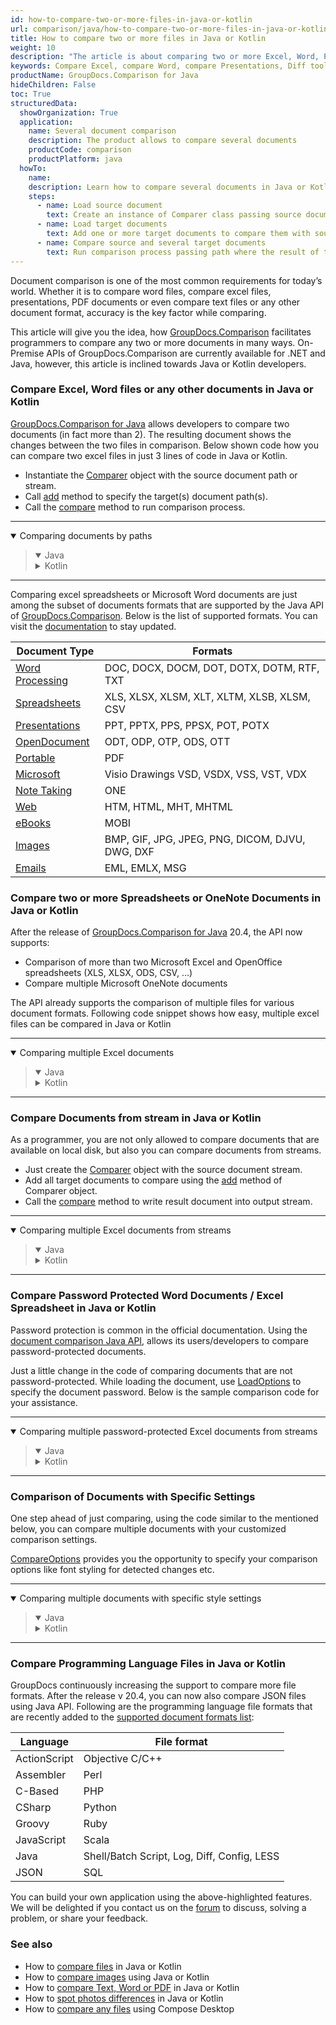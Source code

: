 ```yaml
---
id: how-to-compare-two-or-more-files-in-java-or-kotlin
url: comparison/java/how-to-compare-two-or-more-files-in-java-or-kotlin
title: How to compare two or more files in Java or Kotlin
weight: 10
description: "The article is about comparing two or more Excel, Word, Presentation or other files and documents"
keywords: Compare Excel, compare Word, compare Presentations, Diff tool for Java, Kotlin
productName: GroupDocs.Comparison for Java
hideChildren: False
toc: True
structuredData:
  showOrganization: True
  application:
    name: Several document comparison
    description: The product allows to compare several documents
    productCode: comparison
    productPlatform: java
  howTo:
    name:
    description: Learn how to compare several documents in Java or Kotlin project
    steps:
      - name: Load source document
        text: Create an instance of Comparer class passing source document as a constructor parameter
      - name: Load target documents
        text: Add one or more target documents to compare them with source one
      - name: Compare source and several target documents
        text: Run comparison process passing path where the result of the comparison will be saved
---
```


Document comparison is one of the most common requirements for today’s world. Whether it is to compare word files, compare excel files, presentations, PDF documents or even compare text files or any other document format, accuracy is the key factor while comparing.

This article will give you the idea, how [GroupDocs.Comparison](https://products.groupdocs.com/comparison) facilitates programmers to compare any two or more documents in many ways. On-Premise APIs of GroupDocs.Comparison are currently available for .NET and Java, however, this article is inclined towards Java or Kotlin developers.

### Compare Excel, Word files or any other documents in Java or Kotlin

[GroupDocs.Comparison for Java](https://products.groupdocs.com/comparison/java) allows developers to compare two documents (in fact more than 2). The resulting document shows the changes between the two files in comparison. Below shown code how you can compare two excel files in just 3 lines of code in Java or Kotlin.

- Instantiate the [Comparer](https://apireference.groupdocs.com/comparison/java/com.groupdocs.comparison/Comparer) object with the source document path or stream.
- Call [add](<https://apireference.groupdocs.com/comparison/java/com.groupdocs.comparison/Comparer#add(java.io.InputStream...)>) method to specify the target(s) document path(s).
- Call the [compare](<https://apireference.groupdocs.com/comparison/java/com.groupdocs.comparison/Comparer#compare(java.io.OutputStream)>) method to run comparison process.

---

<details open><summary>Comparing documents by paths</summary><blockquote>
<details open><summary>Java</summary>

<script src="https://gist.github.com/groupdocs-comparison-gists/d2ba23fdd66d71b44ef14b71cf9a1b69.js"></script>

</details>

<details><summary>Kotlin</summary>

<script src="https://gist.github.com/groupdocs-comparison-gists/6f39584978729a7329efafa6c3f89dfb.js"></script>

</details>
</blockquote></details>

---

Comparing excel spreadsheets or Microsoft Word documents are just among the subset of documents formats that are supported by the Java API of [GroupDocs.Comparison](https://products.groupdocs.com/comparison). Below is the list of supported formats. You can visit the [documentation](/comparison/java/supported-document-formats/) to stay updated.

| Document Type                                                   | Formats                                         |
| --------------------------------------------------------------- | ----------------------------------------------- |
| [Word Processing](https://wiki.fileformat.com/word-processing/) | DOC, DOCX, DOCM, DOT, DOTX, DOTM, RTF, TXT      |
| [Spreadsheets](https://wiki.fileformat.com/spreadsheet/)        | XLS, XLSX, XLSM, XLT, XLTM, XLSB, XLSM, CSV     |
| [Presentations](https://wiki.fileformat.com/presentation/)      | PPT, PPTX, PPS, PPSX, POT, POTX                 |
| [OpenDocument](https://wiki.fileformat.com/word-processing/)    | ODT, ODP, OTP, ODS, OTT                         |
| [Portable](https://wiki.fileformat.com/view/pdf/)               | PDF                                             |
| [Microsoft](https://docs.fileformat.com/visio/)                 | Visio Drawings VSD, VSDX, VSS, VST, VDX         |
| [Note Taking](https://wiki.fileformat.com/note-taking/)         | ONE                                             |
| [Web](https://wiki.fileformat.com/web/)                         | HTM, HTML, MHT, MHTML                           |
| [eBooks](https://wiki.fileformat.com/ebook/)                    | MOBI                                            |
| [Images](https://wiki.fileformat.com/image/)                    | BMP, GIF, JPG, JPEG, PNG, DICOM, DJVU, DWG, DXF |
| [Emails](https://wiki.fileformat.com/email/)                    | EML, EMLX, MSG                                  |

### Compare two or more Spreadsheets or OneNote Documents in Java or Kotlin

After the release of [GroupDocs.Comparison for Java](https://products.groupdocs.com/comparison/java) 20.4, the API now supports:

- Comparison of more than two Microsoft Excel and OpenOffice spreadsheets (XLS, XLSX, ODS, CSV, …)
- Compare multiple Microsoft OneNote documents

The API already supports the comparison of multiple files for various document formats. Following code snippet shows how easy, multiple excel files can be compared in Java or Kotlin

---

<details open><summary>Comparing multiple Excel documents</summary><blockquote>
<details open><summary>Java</summary>

<script src="https://gist.github.com/groupdocs-comparison-gists/5e338fb9c2a7401015edafb9779bcc4d.js"></script>

</details>

<details><summary>Kotlin</summary>

<script src="https://gist.github.com/groupdocs-comparison-gists/205830e46292994ccd43fece4d5e93a9.js"></script>

</details>
</blockquote></details>

---

### Compare Documents from stream in Java or Kotlin

As a programmer, you are not only allowed to compare documents that are available on local disk, but also you can compare documents from streams.

- Just create the [Comparer](https://apireference.groupdocs.com/comparison/java/com.groupdocs.comparison/Comparer) object with the source document stream.
- Add all target documents to compare using the [add](<https://apireference.groupdocs.com/comparison/java/com.groupdocs.comparison/Comparer#add(java.io.InputStream...)>) method of Comparer object.
- Call the [compare](<https://apireference.groupdocs.com/comparison/java/com.groupdocs.comparison/Comparer#compare(java.io.OutputStream)>) method to write result document into output stream.

---

<details open><summary>Comparing multiple Excel documents from streams</summary><blockquote>
<details open><summary>Java</summary>

<script src="https://gist.github.com/groupdocs-comparison-gists/09d353ac257edd0fec5a4a058d2a2c75.js"></script>

</details>

<details><summary>Kotlin</summary>

<script src="https://gist.github.com/groupdocs-comparison-gists/ce4b5dba4acca392b96d55d80208e3be.js"></script>

</details>
</blockquote></details>

---

### Compare Password Protected Word Documents / Excel Spreadsheet in Java or Kotlin

Password protection is common in the official documentation. Using the [document comparison Java API](https://products.groupdocs.com/comparison), allows its users/developers to compare password-protected documents.

Just a little change in the code of comparing documents that are not password-protected. While loading the document, use [LoadOptions](https://apireference.groupdocs.com/comparison/java/com.groupdocs.comparison.options.load/LoadOptions) to specify the document password. Below is the sample comparison code for your assistance.

---

<details open><summary>Comparing multiple password-protected Excel documents from streams</summary><blockquote>
<details open><summary>Java</summary>

<script src="https://gist.github.com/groupdocs-comparison-gists/8c2a3079211b7489e37fa3e8b715d80c.js"></script>

</details>

<details><summary>Kotlin</summary>

<script src="https://gist.github.com/groupdocs-comparison-gists/62e7f2b878fcefbf4f79a49fa15949ae.js"></script>

</details>
</blockquote></details>

---

### Comparison of Documents with Specific Settings

One step ahead of just comparing, using the code similar to the mentioned below, you can compare multiple documents with your customized comparison settings.

[CompareOptions](https://apireference.groupdocs.com/comparison/java/com.groupdocs.comparison.options/CompareOptions) provides you the opportunity to specify your comparison options like font styling for detected changes etc.

---

<details open><summary>Comparing multiple documents with specific style settings</summary><blockquote>
<details open><summary>Java</summary>

<script src="https://gist.github.com/groupdocs-comparison-gists/0757e56451c630d17d44a846a2faafc2.js"></script>

</details>

<details><summary>Kotlin</summary>

<script src="https://gist.github.com/groupdocs-comparison-gists/e1360304d78aebb5a4fc16503210e63a.js"></script>

</details>
</blockquote></details>

---

### Compare Programming Language Files in Java or Kotlin

GroupDocs continuously increasing the support to compare more file formats. After the release v 20.4, you can now also compare JSON files using Java API. Following are the programming language file formats that are recently added to the [supported document formats list](/comparison/java/supported-document-formats/):

| Language     | File format                                 |
| ------------ | ------------------------------------------- |
| ActionScript | Objective C/C++                             |
| Assembler    | Perl                                        |
| C-Based      | PHP                                         |
| CSharp       | Python                                      |
| Groovy       | Ruby                                        |
| JavaScript   | Scala                                       |
| Java         | Shell/Batch Script, Log, Diff, Config, LESS |
| JSON         | SQL                                         |

You can build your own application using the above-highlighted features. We will be delighted if you contact us on the [forum](https://forum.groupdocs.com/c/comparison) to discuss, solving a problem, or share your feedback.

### See also

- How to [compare files](/comparison/java/how-to-compare-files-in-java-or-kotlin) in Java or Kotlin
- How to [compare images](/comparison/java/how-to-compare-images-using-java-or-kotlin) using Java or Kotlin
- How to [compare Text, Word or PDF](/comparison/java/how-to-compare-text-word-pdf-in-java-or-kotlin) in Java or Kotlin
- How to [spot photos differences](/comparison/java/how-to-spot-photos-differences-in-java-or-kotlin) in Java or Kotlin
- How to [compare any files](/comparison/java/how-to-compare-any-files-using-compose-desktop) using Compose Desktop
